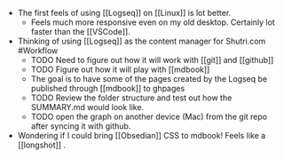 - The first feels of using [[Logseq]] on [[Linux]] is lot better.
	- Feels much more responsive even on my old desktop. Certainly lot faster than the [[VSCode]].
- Thinking of using [[Logseq]] as the content manager for Shutri.com #Workflow
	- TODO Need to figure out how it will work with [[git]] and [[github]]
	- TODO Figure out how it will play with [[mdbook]]
	- The goal is to have some of the pages created by the Logseq  be published through [[mdbook]] to ghpages
	- TODO Review the folder structure and test out how the SUMMARY.md would look like.
	- TODO  open the graph on another device (Mac) from the git repo after syncing it with github.
- Wondering if I could bring [[Obsedian]] CSS to mdbook! Feels like a [[longshot]] .